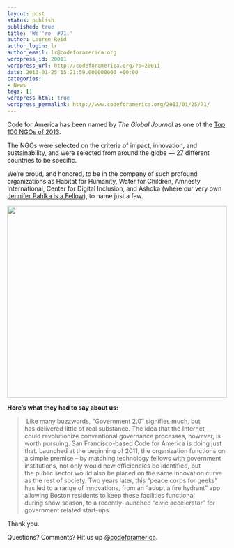 ```yaml
---
layout: post
status: publish
published: true
title: 'We''re  #71.'
author: Lauren Reid
author_login: lr
author_email: lr@codeforamerica.org
wordpress_id: 20011
wordpress_url: http://codeforamerica.org/?p=20011
date: 2013-01-25 15:21:59.000000000 +00:00
categories:
- News
tags: []
wordpress_html: true
wordpress_permalink: http://www.codeforamerica.org/2013/01/25/71/
---
```


<p>Code for America has been named by <em>The Global Journal</em> as one of the <a href="http://theglobaljournal.net/article/view/986/" target="_blank">Top 100 NGOs of 2013</a>.</p>
<p>The NGOs were selected on the criteria of impact, innovation, and sustainability, and were selected from around the globe — 27 different countries to be specific.</p>
<p>We’re proud, and honored, to be in the company of such profound organizations as Habitat for Humanity, Water for Children, Amnesty International, Center for Digital Inclusion, and Ashoka (where our very own <a href="http://usa.ashoka.org/introducing-new-ashoka-fellows" target="_blank">Jennifer Pahlka is a Fellow</a>), to name just a few.</p>
<p><a href="http://theglobaljournal.net/group/top-100-ngos/"><img alt="" class="aligncenter size-full wp-image-20012" height="440" src="http://codeforamerica.org/wp-content/uploads/2013/01/GlobalJournal_100ngos.png" title="GlobalJournal_100ngos" width="504"/></a></p>
<p><strong>Here’s what they had to say about us:</strong></p>
<blockquote><p> Like many buzzwords, “Government 2.0″ signifies much, but has delivered little of real substance. The idea that the Internet could revolutionize conventional governance processes, however, is worth pursuing. San Francisco-based Code for America is doing just that. Launched at the beginning of 2011, the organization functions on a simple premise – by matching technology fellows with government institutions, not only would new efficiencies be identified, but the public sector would also be placed on the same innovation curve as the rest of society. Two years later, this “peace corps for geeks” has led to a range of innovations, from an “adopt a fire hydrant” app allowing Boston residents to keep these facilities functional during snow season, to a recently-launched “civic accelerator” for government related start-ups.</p></blockquote>
<p>Thank you.</p>
<p>Questions? Comments? Hit us up <a href="http://twitter.com/codeforamerica">@codeforamerica</a>.</p>
